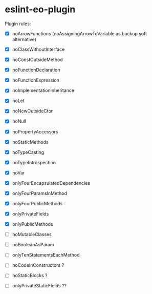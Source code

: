 # eslint-eo-plugin

Plugin rules:

- [x] noArrowFunctions (noAssigningArrowToVariable as backup soft alternative)
- [x] noClassWithoutInterface
- [x] noConstOutsideMethod
- [x] noFunctionDeclaration
- [x] noFunctionExpression
- [x] noImplementationInheritance
- [x] noLet
- [x] noNewOutsideCtor
- [x] noNull
- [x] noPropertyAccessors
- [x] noStaticMethods
- [x] noTypeCasting
- [x] noTypeIntrospection
- [x] noVar
- [x] onlyFourEncapsulatedDependencies
- [x] onlyFourParamsInMethod
- [x] onlyFourPublicMethods
- [x] onlyPrivateFields
- [x] onlyPublicMethods

- [ ] noMutableClasses
- [ ] noBooleanAsParam
- [ ] onlyTenStatementsEachMethod

- [ ] noCodeInConstructors ?
- [ ] noStaticBlocks ?
- [ ] onlyPrivateStaticFields ??
